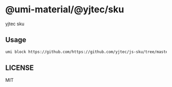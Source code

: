 # @umi-material/@yjtec/sku

yjtec sku

## Usage

```sh
umi block https://github.com/https://github.com/yjtec/js-sku/tree/master/@yjtec/sku
```

## LICENSE

MIT
